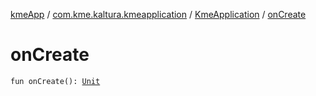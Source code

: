 [kmeApp](../../index.md) / [com.kme.kaltura.kmeapplication](../index.md) / [KmeApplication](index.md) / [onCreate](./on-create.md)

# onCreate

`fun onCreate(): `[`Unit`](https://kotlinlang.org/api/latest/jvm/stdlib/kotlin/-unit/index.html)